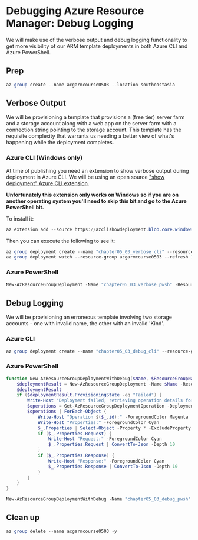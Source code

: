 # Debugging Azure Resource Manager: Debug Logging

We will make use of the verbose output and debug logging functionality to get more visibility of our ARM template deployments in both Azure CLI and Azure PowerShell.

## Prep

```powershell
az group create --name acgarmcourse0503 --location southeastasia
```

## Verbose Output

We will be provisioning a template that provisions a (free tier) server farm and a storage account along with a web app on the server farm with a connection string pointing to the storage account. This template has the requisite complexity that warrants us needing a better view of what's happening while the deployment completes.

### Azure CLI (Windows only)

At time of publishing you need an extension to show verbose output during deployment in Azure CLI. We will be using an open source ["show deployment" Azure CLI extension](https://github.com/stuartleeks/az-cli-extension-show-deployment).

**Unfortunately this extension only works on Windows so if you are on another operating system you'll need to skip this bit and go to the Azure PowerShell bit.**

To install it:

```powershell
az extension add --source https://azclishowdeployment.blob.core.windows.net/releases/dist/show_deployment-0.0.7-py2.py3-none-any.whl
```

Then you can execute the following to see it:

```powershell
az group deployment create --name "chapter05_03_verbose_cli" --resource-group acgarmcourse0503 --template-file "./azuredeploy.json" --parameters environment=dev --no-wait
az group deployment watch --resource-group acgarmcourse0503 --refresh 1

```

### Azure PowerShell

```powershell
New-AzResourceGroupDeployment -Name "chapter05_03_verbose_pwsh" -ResourceGroupName acgarmcourse0503 -TemplateFile "./azuredeploy.json" -TemplateParameterObject @{"environment"="test"} -Verbose
```

## Debug Logging

We will be provisioning an erroneous template involving two storage accounts - one with invalid name, the other with an invalid 'Kind'.

### Azure CLI

```powershell
az group deployment create --name "chapter05_03_debug_cli" --resource-group acgarmcourse0503 --template-file "./azuredeploy-error.json" --parameters environment=dev --debug
```

### Azure PowerShell

```powershell
function New-AzResourceGroupDeploymentWithDebug($Name, $ResourceGroupName, $TemplateFile, $TemplateParameterObject) {
    $deploymentResult = New-AzResourceGroupDeployment -Name $Name -ResourceGroupName $ResourceGroupName -TemplateFile $TemplateFile -TemplateParameterObject $TemplateParameterObject -DeploymentDebugLogLevel All -Verbose
    $deploymentResult
    if ($deploymentResult.ProvisioningState -eq "Failed") {
        Write-Host "Deployment failed; retrieving operation details for debugging..."
        $operations = Get-AzResourceGroupDeploymentOperation -DeploymentName $Name -ResourceGroupName $ResourceGroupName
        $operations | ForEach-Object {
            Write-Host "Operation $($_.id):" -ForegroundColor Magenta
            Write-Host "Properties:" -ForegroundColor Cyan
            $_.Properties | Select-Object -Property * -ExcludeProperty Request,Response | ConvertTo-Json -Depth 10
            if ($_.Properties.Request) {
                Write-Host "Request:" -ForegroundColor Cyan
                $_.Properties.Request | ConvertTo-Json -Depth 10
            }
            if ($_.Properties.Response) {
                Write-Host "Response:" -ForegroundColor Cyan
                $_.Properties.Response | ConvertTo-Json -Depth 10
            }
        }
    }
}

New-AzResourceGroupDeploymentWithDebug -Name "chapter05_03_debug_pwsh" -ResourceGroupName acgarmcourse0503 -TemplateFile "./azuredeploy-error.json" -TemplateParameterObject @{"environment"="test"}

```

## Clean up

```powershell
az group delete --name acgarmcourse0503 -y
```
